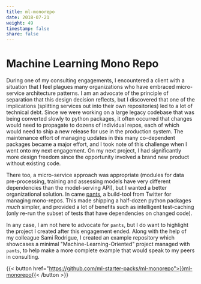 ```yaml
---
title: ml-monorepo
date: 2018-07-21
weight: 49
timestamp: false
share: false
---
```


# Machine Learning Mono Repo

During one of my consulting engagements, I encountered a client with a situation that I feel plagues many organizations who have embraced micro-service architecture patterns.
I am an advocate of the principle of separation that this design decision reflects, but I discovered that one of the implications (splitting services out into their own repositories) led to a lot of technical debt.
Since we were working on a large legacy codebase that was being converted slowly to python packages, it often occurred that changes would need to propagate to dozens of individual repos, each of which would need to ship a new release for use in the production system.
The maintenance effort of managing updates in this many co-dependent packages became a major effort, and I took note of this challenge when I went onto my next engagement.
On my next project, I had significantly more design freedom since the opportunity involved a brand new product without existing code.

There too, a micro-service approach was appropriate (modules for data pre-processing, training and assessing models have very different dependencies than the model-serving API), but I wanted a better organizational solution.
In came [pants][pantsbuild], a build-tool from Twitter for managing mono-repos.
This made shipping a half-dozen python packages _much_ simpler, and provided a lot of benefits such as intelligent test-caching (only re-run the subset of tests that have dependencies on changed code).

In any case, I am not here to advocate for `pants`, but I do want to highlight the project I created after this engagement ended.
Along with the help of my colleague Sami Rodrigue, I created an example repository which showcases a minimal "Machine-Learning-Oriented" project managed with `pants`, to help make a more complete example that would speak to my peers in consulting.

{{< button href="https://github.com/ml-starter-packs/ml-monorepo">}}ml-monorepo{{< /button >}}

[pantsbuild]: https://www.pantsbuild.org/
